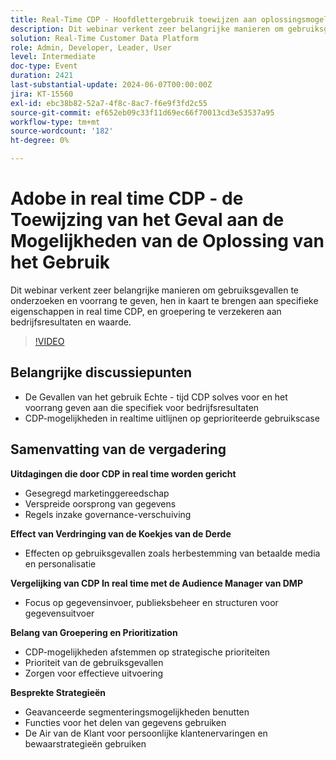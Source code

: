```yaml
---
title: Real-Time CDP - Hoofdlettergebruik toewijzen aan oplossingsmogelijkheden
description: Dit webinar verkent zeer belangrijke manieren om gebruiksgevallen te onderzoeken en voorrang te geven, hen in kaart te brengen aan specifieke eigenschappen in real time CDP, en groepering te verzekeren aan bedrijfsresultaten en waarde.
solution: Real-Time Customer Data Platform
role: Admin, Developer, Leader, User
level: Intermediate
doc-type: Event
duration: 2421
last-substantial-update: 2024-06-07T00:00:00Z
jira: KT-15560
exl-id: ebc38b82-52a7-4f8c-8ac7-f6e9f3fd2c55
source-git-commit: ef652eb09c33f11d69ec66f70013cd3e53537a95
workflow-type: tm+mt
source-wordcount: '182'
ht-degree: 0%

---
```


# Adobe in real time CDP - de Toewijzing van het Geval aan de Mogelijkheden van de Oplossing van het Gebruik

Dit webinar verkent zeer belangrijke manieren om gebruiksgevallen te onderzoeken en voorrang te geven, hen in kaart te brengen aan specifieke eigenschappen in real time CDP, en groepering te verzekeren aan bedrijfsresultaten en waarde.

>[!VIDEO](https://video.tv.adobe.com/v/3429290/?learn=on)

## Belangrijke discussiepunten

* De Gevallen van het gebruik Echte - tijd CDP solves voor en het voorrang geven aan die specifiek voor bedrijfsresultaten
* CDP-mogelijkheden in realtime uitlijnen op geprioriteerde gebruikscase

## Samenvatting van de vergadering

**Uitdagingen die door CDP in real time worden gericht**

* Gesegregd marketinggereedschap
* Verspreide oorsprong van gegevens
* Regels inzake governance-verschuiving

**Effect van Verdringing van de Koekjes van de Derde**

* Effecten op gebruiksgevallen zoals herbestemming van betaalde media en personalisatie

**Vergelijking van CDP In real time met de Audience Manager van DMP**

* Focus op gegevensinvoer, publieksbeheer en structuren voor gegevensuitvoer

**Belang van Groepering en Prioritization**

* CDP-mogelijkheden afstemmen op strategische prioriteiten
* Prioriteit van de gebruiksgevallen
* Zorgen voor effectieve uitvoering

**Besprekte Strategieën**

* Geavanceerde segmenteringsmogelijkheden benutten
* Functies voor het delen van gegevens gebruiken
* De Air van de Klant voor persoonlijke klantenervaringen en bewaarstrategieën gebruiken
